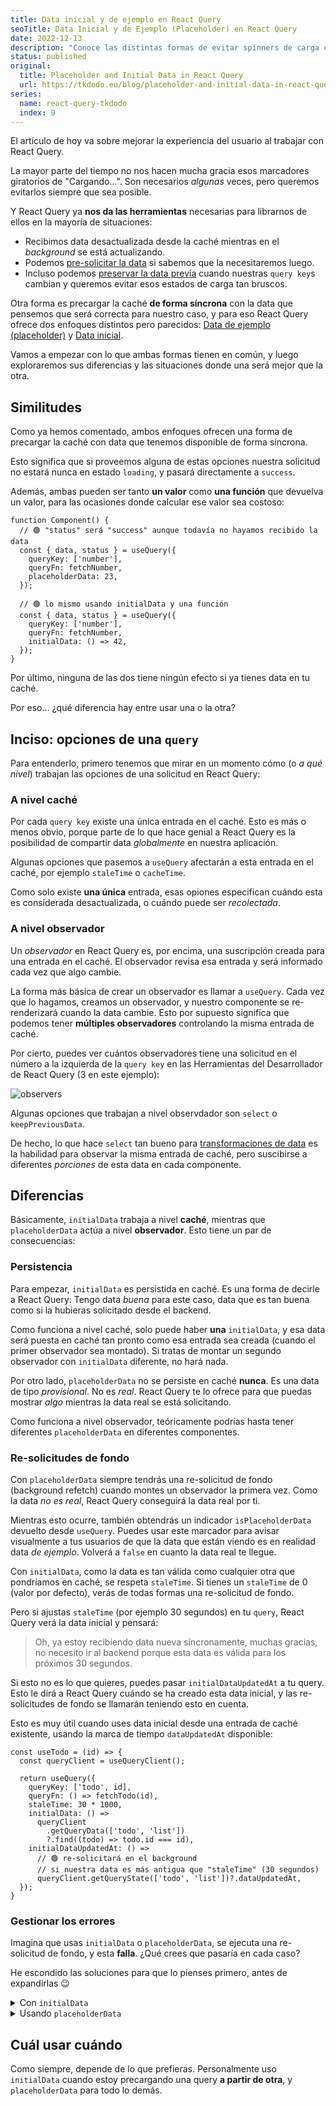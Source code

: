 ```yaml
---
title: Data inicial y de ejemplo en React Query
seoTitle: Data Inicial y de Ejemplo (Placeholder) en React Query
date: 2022-12-13
description: "Conoce las distintas formas de evitar spinners de carga con React Query: Usa data inicial o placeholder para eludir cambios bruscos en tu app"
status: published
original:
  title: Placeholder and Initial Data in React Query
  url: https://tkdodo.eu/blog/placeholder-and-initial-data-in-react-query
series:
  name: react-query-tkdodo
  index: 9
---
```


<script>
  import Box from '$lib/components/Box.svelte';
</script>

El artículo de hoy va sobre mejorar la experiencia del usuario al trabajar con React Query.

La mayor parte del tiempo no nos hacen mucha gracia esos marcadores giratorios de "Cargando...". Son necesarios *algunas* veces, pero queremos evitarlos siempre que sea posible.

Y React Query ya **nos da las herramientas** necesarias para librarnos de ellos en la mayoría de situaciones:

- Recibimos data desactualizada desde la caché mientras en el *background* se está actualizando.
- Podemos [pre-solicitar la data](https://tanstack.com/query/v4/docs/react/guides/prefetching) si sabemos que la necesitaremos luego.
- Incluso podemos [preservar la data previa](https://tanstack.com/query/v4/docs/react/guides/paginated-queries#better-paginated-queries-with-keeppreviousdata) cuando nuestras `query key`s cambian y queremos evitar esos estados de carga tan bruscos.

Otra forma es precargar la caché **de forma síncrona** con la data que pensemos que será correcta para nuestro caso, y para eso React Query ofrece dos enfoques distintos pero parecidos: [Data de ejemplo (placeholder)](https://tanstack.com/query/latest/docs/react/guides/placeholder-query-data) y [Data inicial](https://tanstack.com/query/latest/docs/react/guides/initial-query-data).

Vamos a empezar con lo que ambas formas tienen en común, y luego exploraremos sus diferencias y las situaciones donde una será mejor que la otra.

## Similitudes

Como ya hemos comentado, ambos enfoques ofrecen una forma de precargar la caché con data que tenemos disponible de forma síncrona.

Esto significa que si proveemos alguna de estas opciones nuestra solicitud no estará nunca en estado `loading`, y pasará directamente a `success`.

Además, ambas pueden ser tanto **un valor** como **una función** que devuelva un valor, para las ocasiones donde calcular ese valor sea costoso:

```tsx
function Component() {
  // 🟢 "status" será "success" aunque todavía no hayamos recibido la data
  const { data, status } = useQuery({
    queryKey: ['number'],
    queryFn: fetchNumber,
    placeholderData: 23,
  });

  // 🟢 lo mismo usando initialData y una función
  const { data, status } = useQuery({
    queryKey: ['number'],
    queryFn: fetchNumber,
    initialData: () => 42,
  });
}
```

Por último, ninguna de las dos tiene ningún efecto si ya tienes data en tu caché.

Por eso... ¿qué diferencia hay entre usar una o la otra?

## Inciso: opciones de una `query`

Para entenderlo, primero tenemos que mirar en un momento cómo (o *a qué nivel*) trabajan las opciones de una solicitud en React Query:

### A nivel caché

Por cada `query key` existe una única entrada en el caché. Esto es más o menos obvio, porque parte de lo que hace genial a React Query es la posibilidad de compartir data *globalmente* en nuestra aplicación.

Algunas opciones que pasemos a `useQuery` afectarán a esta entrada en el caché, por ejemplo `staleTime` o `cacheTime`.

Como solo existe **una única** entrada, esas opiones especifican cuándo esta es considerada desactualizada, o cuándo puede ser *recolectada*.

### A nivel observador

Un *observador* en React Query es, por encima, una suscripción creada para una entrada en el caché. El observador revisa esa entrada y será informado cada vez que algo cambie.

La forma más básica de crear un observador es llamar a `useQuery`. Cada vez que lo hagamos, creamos un observador, y nuestro componente se re-renderizará cuando la data cambie. Esto por supuesto significa que podemos tener **múltiples observadores** controlando la misma entrada de caché.

<Box>

Por cierto, puedes ver cuántos observadores tiene una solicitud en el número a la izquierda de la `query key` en las Herramientas del Desarrollador de React Query (3 en este ejemplo):

![observers](/posts/react-query-observers.png)

</Box>

Algunas opciones que trabajan a nivel observdador son `select` o `keepPreviousData`.

De hecho, lo que hace `select` tan bueno para [transformaciones de data](/react-query/transformacion-data-react-query/) es la habilidad para observar la misma entrada de caché, pero suscibirse a diferentes *porciones* de esta data en cada componente.

## Diferencias

Básicamente, `initialData` trabaja a nivel **caché**, mientras que `placeholderData` actúa a nivel **observador**. Esto tiene un par de consecuencias:

### Persistencia

Para empezar, `initialData` es persistida en caché. Es una forma de decirle a React Query: Tengo data *buena* para este caso, data que es tan buena como si la hubieras solicitado desde el backend.

Como funciona a nivel caché, solo puede haber **una** `initialData`, y esa data será puesta en caché tan pronto como esa entrada sea creada (cuando el primer observador sea montado). Si tratas de montar un segundo observador con `initialData` diferente, no hará nada.

Por otro lado, `placeholderData` no se persiste en caché **nunca**. Es una data de tipo *provisional*. No es *real*. React Query te lo ofrece para que puedas mostrar *algo* mientras la data real se está solicitando.

Como funciona a nivel observador, teóricamente podrías hasta tener diferentes `placeholderData` en diferentes componentes.

### Re-solicitudes de fondo

Con `placeholderData` siempre tendrás una re-solicitud de fondo (background refetch) cuando montes un observador la primera vez. Como la data *no es real*, React Query conseguirá la data real por ti.

Mientras esto ocurre, también obtendrás un indicador `isPlaceholderData` devuelto desde `useQuery`. Puedes usar este marcador para avisar visualmente a tus usuarios de que la data que están viendo es en realidad data *de ejemplo*. Volverá a `false` en cuanto la data real te llegue.

Con `initialData`, como la data es tan válida como cualquier otra que pondríamos en caché, se respeta `staleTime`. Si tienes un `staleTime` de 0 (valor por defecto), verás de todas formas una re-solicitud de fondo.

Pero si ajustas `staleTime` (por ejemplo 30 segundos) en tu `query`, React Query verá la data inicial y pensará:

> Oh, ya estoy recibiendo data nueva síncronamente, muchas gracias, no necesito ir al backend porque esta data es válida para los próximos 30 segundos.
>

Si esto no es lo que quieres, puedes pasar `initialDataUpdatedAt` a tu query. Esto le dirá a React Query cuándo se ha creado esta data inicial, y las re-solicitudes de fondo se llamarán teniendo esto en cuenta.

Esto es muy útil cuando uses data inicial desde una entrada de caché existente, usando la marca de tiempo `dataUpdatedAt` disponible:

```tsx
const useTodo = (id) => {
  const queryClient = useQueryClient();

  return useQuery({
    queryKey: ['todo', id],
    queryFn: () => fetchTodo(id),
    staleTime: 30 * 1000,
    initialData: () =>
      queryClient
        .getQueryData(['todo', 'list'])
        ?.find((todo) => todo.id === id),
    initialDataUpdatedAt: () =>
      // 🟢 re-solicitará en el background
      // si nuestra data es más antigua que "staleTime" (30 segundos)
      queryClient.getQueryState(['todo', 'list'])?.dataUpdatedAt,
  });
}
```

### Gestionar los errores

Imagina que usas `initialData` o `placeholderData`, se ejecuta una re-solicitud de fondo, y esta **falla**. ¿Qué crees que pasaría en cada caso?

He escondido las soluciones para que lo pienses primero, antes de expandirlas 😉

<details>
  <summary>Con <code>initialData</code></summary>
  <p>
    Como <code>initialData</code> es persistida al caché,
    el error en la re-solicitud es tratado como cualquier otro error en el <i>background</i>.
    Nuestra query estará en estado de <code>error</code>,
    pero nuestra <code>data</code> todavía estará ahí.
  </p>
</details>

<details>
  <summary>Usando <code>placeholderData</code></summary>
  <p>
    Como <code>placeholderData</code> es data irreal, y algo no ha funcionado,
    ya no veremos <strong>ninguna data</strong>. Nuestra query estará en estado de <code>error</code>,
    y nuestra <code>data</code> será <code>undefined</code>.
  </p>
</details>

## Cuál usar cuándo

Como siempre, depende de lo que prefieras. Personalmente uso `initialData` cuando estoy precargando una query **a partir de otra**, y `placeholderData` para todo lo demás.
